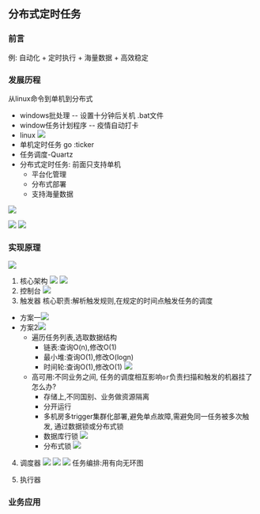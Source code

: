 ## 分布式定时任务

### 前言
例: 自动化 + 定时执行 + 海量数据 + 高效稳定

### 发展历程
从linux命令到单机到分布式

- windows批处理 -- 设置十分钟后关机  .bat文件
- window任务计划程序 -- 疫情自动打卡
- linux 
![](../picture/17linuxCronJob.jpg)
- 单机定时任务 go :ticker
- 任务调度-Quartz
- 分布式定时任务: 前面只支持单机
  - 平台化管理
  - 分布式部署
  - 支持海量数据


![](../picture/17分布式定时任务.jpg)

![](../picture/17执行方式.jpg)
![](../picture/17业内定时任务框架.jpg)


### 实现原理
![](../picture/17实现原理.jpg)
1. 核心架构
   ![](../picture/17核心架构.jpg)
  ![](../picture/17功能架构.jpg)
2. 控制台
  ![](../picture/17控制台基本概念.jpg)
3. 触发器
   核心职责:解析触发规则,在规定的时间点触发任务的调度
  - 方案一![](../picture/17触发器方案1.jpg)
  - 方案2![](../picture/17触发器方案2.jpg)
    - 遍历任务列表,选取数据结构
      - 链表:查询O(n),修改O(1)
      - 最小堆:查询O(1),修改O(logn)
      - 时间轮:查询O(1),修改O(1) ![](../picture/17多级时间轮.jpg)
    - 高可用:不同业务之间, 任务的调度相互影响`or`负责扫描和触发的机器挂了怎么办?
      - 存储上,不同国别、业务做资源隔离
      - 分开运行
      - 多机房多trigger集群化部署,避免单点故障,需避免同一任务被多次触发, 通过数据锁或分布式锁
      - 数据库行锁
        ![](../picture/17数据库行锁.jpg)
      - 分布式锁
        ![](../picture/17分布式锁.jpg)
4. 调度器
   ![](../picture/17资源来源.jpg)
   ![](../picture/17资源来源节点选择.jpg)
   ![](../picture/17任务分片.jpg)
   任务编排:用有向无环图
   
5. 执行器



### 业务应用